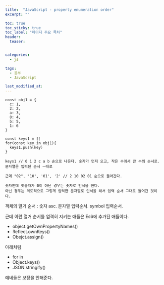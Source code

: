 ```yaml
---
title:  "JavaScript - property enumeration order"
excerpt: ""

toc: true
toc_sticky: true
toc_label: "페이지 주요 목차"
header:
  teaser: 


categories:
  - js

tags:
  - 공부
  - JavaScript

last_modified_at: 
---
```


```javscript
const obj1 = {
  c: 1,
  2: 2,
  a: 3,
  0: 4,
  b: 5,
  1: 6
}

const keys1 = []
for(const key in obj1){
  keys1.push(key)
}

keys1 // 0 1 2 c a b 순으로 나온다. 숫자가 먼저 오고, 작은 수에서 큰 수의 순서로. 문자열은 입력된 순서 ㅡ대로

근데 "02", '10', '01', '2' // 2 10 02 01 순으로 들어간다.

숫자인데 첫글자가 0이 아닌 경우는 숫자로 인식을 한다.
아닌 경우는 의도적으로 그렇게 입력한 문자열로 인식을 해서 입력 순서 그대로 들어간 것이다.
```

객체의 열거 순서 : 숫자 asc. 문자열 입력순서. symbol 입력순서.

근데 이런 열거 순서를 엄격히 지키는 애들은 Es6에 추가된 애들이다.

- object.getOwnPropertyNames()
- Reflect.ownKeys()
- Obejct.assign()

아래처럼

- for in
- Object.keys()
- JSON.stringify()

얘네들은 보장을 안해준다.
